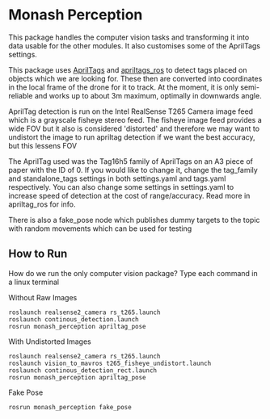 # Monash Perception
This package handles the computer vision tasks and transforming it into data usable for the other modules. It also customises some of the AprilTags settings.

This package uses [AprilTags](https://github.com/AprilRobotics/apriltag) and [apriltags_ros](http://wiki.ros.org/apriltag_ros) to detect tags placed on objects which we are looking for. These then are converted into coordinates in the local frame of the drone for it to track. At the moment, it is only semi-reliable and works up to about 3m maximum, optimally in downwards angle.

AprilTag detection is run on the Intel RealSense T265 Camera image feed which is a grayscale fisheye stereo feed. The fisheye image feed provides a wide FOV but it also is considered 'distorted' and therefore we may want to undistort the image to run apriltag detection if we want the best accuracy, but this lessens FOV

The AprilTag used was the Tag16h5 family of AprilTags on an A3 piece of paper with the ID of 0. If you would like to change it, change the tag_family and standalone_tags settings in both settings.yaml and tags.yaml respectively. You can also change some settings in settings.yaml to increase speed of detection at the cost of range/accuracy. Read more in apriltag_ros for info.

There is also a fake_pose node which publishes dummy targets to the topic with random movements which can be used for testing

## How to Run
How do we run the only computer vision package? Type each command in a linux terminal

Without Raw Images
```
roslaunch realsense2_camera rs_t265.launch
roslaunch continous_detection.launch
rosrun monash_perception apriltag_pose
```

With Undistorted Images
```
roslaunch realsense2_camera rs_t265.launch
roslaunch vision_to_mavros t265_fisheye_undistort.launch
roslaunch continous_detection_rect.launch
rosrun monash_perception apriltag_pose
```

Fake Pose
```
rosrun monash_perception fake_pose
```

